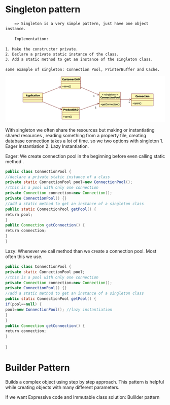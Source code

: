 # Singleton pattern

        => Singleton is a very simple pattern, just have one object instance.

        Implementation:

    1. Make the constructor private.
    2. Declare a private static instance of the class.
    3. Add a static method to get an instance of the singleton class.

    some example of singleton: Connection Pool, PrinterBuffer and Cache.

![](images/singleton.png)

With singleton we often share the resources but making or instantiating shared resources , reading something from a property file, creating database connection takes a lot of time. so we two options with singleton 1. Eager Instantiation 2. Lazy Instantiation.

Eager:
We create connection pool in the beginning before even calling static method .

```java
public class ConnectionPool {
​//declare a private static instance of a class
private static ConnectionPool pool=new ConnectionPool();
//this is a pool with only one connection
private Connection connection=new Connection();
private ConnectionPool() {}
//add a static method to get an instance of a singleton class
public static ConnectionPool getPool() {
​return pool;
​}
public Connection getConnection() {
​return connection;
}
}
```

Lazy:
Whenever we call method than we create a connection pool. Most often this we use.

```java
public class ConnectionPool {
private static ConnectionPool pool;
//this is a pool with only one connection
private Connection connection=new Connection();
private ConnectionPool() {}
//add a static method to get an instance of a singleton class
public static ConnectionPool getPool() {
​if(pool==null) {
​​pool=new ConnectionPool(); //lazy instantiation
​}
​}
public Connection getConnection() {
​return connection;
}

}
```

# Builder Pattern

Builds a complex object using step by step approach. This pattern is helpful while creating objects with many different parameters.

If we want Expressive code and Immutable class
solution: Bulilder pattern
